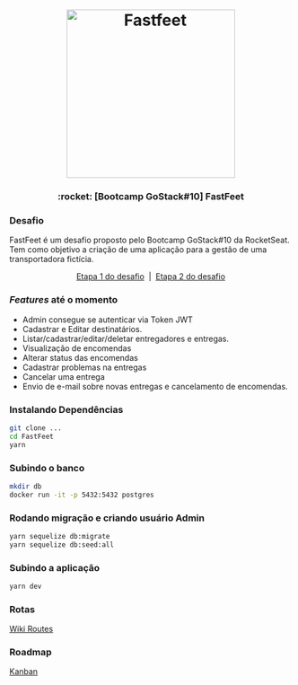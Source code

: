 <h1 align="center">
  <img alt="Fastfeet" title="Fastfeet" src="https://github.com/Rocketseat/bootcamp-gostack-desafio-02/blob/master/.github/logo.png" width="300px" />
</h1>

<h3 align="center">
  :rocket: [Bootcamp GoStack#10] FastFeet
</h3>

### Desafio
FastFeet é um desafio proposto pelo Bootcamp GoStack#10 da RocketSeat. Tem como objetivo a criação de uma aplicação para a gestão de uma transportadora fictícia.

<p align="center">
  <a href="https://github.com/Rocketseat/bootcamp-gostack-desafio-02">Etapa 1 do desafio</a>
  &nbsp;|&nbsp;
  <a href="https://github.com/Rocketseat/bootcamp-gostack-desafio-03">Etapa 2 do desafio</a>
</p>

### _Features_ até o momento
* Admin consegue se autenticar via Token JWT
* Cadastrar e Editar destinatários.
* Listar/cadastrar/editar/deletar entregadores e entregas.
* Visualização de encomendas
* Alterar status das encomendas
* Cadastrar problemas na entregas
* Cancelar uma entrega
* Envio de e-mail sobre novas entregas e cancelamento de encomendas.

### Instalando Dependências
```sh
git clone ...
cd FastFeet
yarn
```

### Subindo o banco
```sh
mkdir db
docker run -it -p 5432:5432 postgres
```

### Rodando migração e criando usuário Admin
```sh
yarn sequelize db:migrate
yarn sequelize db:seed:all
```

### Subindo a aplicação
```sh
yarn dev
```

### Rotas
[Wiki Routes](https://github.com/emanuelhfarias/FastFeet/wiki/Rotas)

### Roadmap
[Kanban](https://github.com/emanuelhfarias/FastFeet/projects/1?fullscreen=true)
